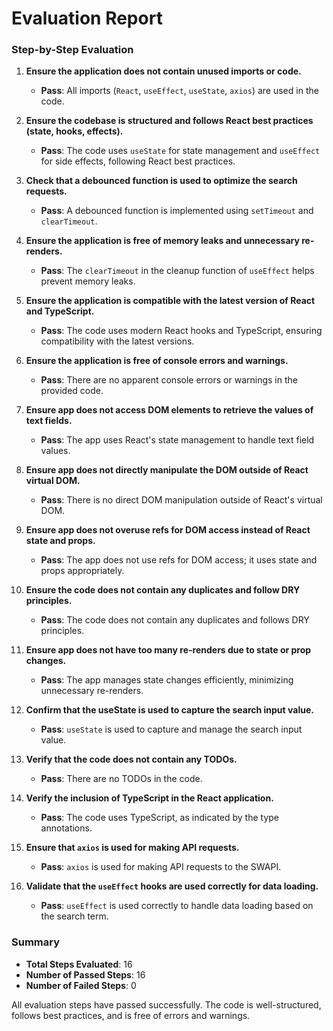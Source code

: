 # Evaluation Report

### Step-by-Step Evaluation

1. **Ensure the application does not contain unused imports or code.**
   - **Pass**: All imports (`React`, `useEffect`, `useState`, `axios`) are used in the code.

2. **Ensure the codebase is structured and follows React best practices (state, hooks, effects).**
   - **Pass**: The code uses `useState` for state management and `useEffect` for side effects, following React best practices.

3. **Check that a debounced function is used to optimize the search requests.**
   - **Pass**: A debounced function is implemented using `setTimeout` and `clearTimeout`.

4. **Ensure the application is free of memory leaks and unnecessary re-renders.**
   - **Pass**: The `clearTimeout` in the cleanup function of `useEffect` helps prevent memory leaks.

5. **Ensure the application is compatible with the latest version of React and TypeScript.**
   - **Pass**: The code uses modern React hooks and TypeScript, ensuring compatibility with the latest versions.

6. **Ensure the application is free of console errors and warnings.**
   - **Pass**: There are no apparent console errors or warnings in the provided code.

7. **Ensure app does not access DOM elements to retrieve the values of text fields.**
   - **Pass**: The app uses React's state management to handle text field values.

8. **Ensure app does not directly manipulate the DOM outside of React virtual DOM.**
   - **Pass**: There is no direct DOM manipulation outside of React's virtual DOM.

9. **Ensure app does not overuse refs for DOM access instead of React state and props.**
   - **Pass**: The app does not use refs for DOM access; it uses state and props appropriately.

10. **Ensure the code does not contain any duplicates and follow DRY principles.**
    - **Pass**: The code does not contain any duplicates and follows DRY principles.

11. **Ensure app does not have too many re-renders due to state or prop changes.**
    - **Pass**: The app manages state changes efficiently, minimizing unnecessary re-renders.

12. **Confirm that the useState is used to capture the search input value.**
    - **Pass**: `useState` is used to capture and manage the search input value.

13. **Verify that the code does not contain any TODOs.**
    - **Pass**: There are no TODOs in the code.

14. **Verify the inclusion of TypeScript in the React application.**
    - **Pass**: The code uses TypeScript, as indicated by the type annotations.

15. **Ensure that `axios` is used for making API requests.**
    - **Pass**: `axios` is used for making API requests to the SWAPI.

16. **Validate that the `useEffect` hooks are used correctly for data loading.**
    - **Pass**: `useEffect` is used correctly to handle data loading based on the search term.

### Summary

- **Total Steps Evaluated**: 16
- **Number of Passed Steps**: 16
- **Number of Failed Steps**: 0

All evaluation steps have passed successfully. The code is well-structured, follows best practices, and is free of errors and warnings.